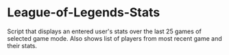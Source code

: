 # League-of-Legends-Stats
Script that displays an entered user's stats over the last 25 games of selected game mode. Also shows list of players from most recent game and their stats.
